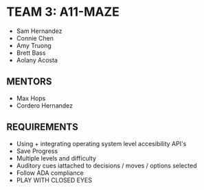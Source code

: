# TEAM 3: A11-MAZE
- Sam Hernandez
- Connie Chen
- Amy Truong
- Brett Bass
- Aolany Acosta


## MENTORS
- Max Hops 
- Cordero Hernandez
  
## REQUIREMENTS
- Using + integrating operating system level accesibility API's
- Save Progress
- Multiple levels and difficulty
- Auditory cues iattached to decisions / moves / options selected
- Follow ADA compliance
- PLAY WITH CLOSED EYES
